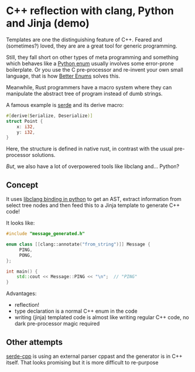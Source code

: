 # C++ reflection with clang, Python and Jinja (demo)

Templates are one the distinguishing feature of C++. Feared and (sometimes?) loved, they are are a great tool for generic programming.

Still, they fall short on other types of meta programming and something which behaves like a [Python enum](https://docs.python.org/3/library/enum.html) usually involves some error-prone boilerplate. Or you use the C pre-processor
and re-invent your own small language, that is how [Better Enums](https://github.com/aantron/better-enums) solves this.

Meanwhile, Rust programmers have a macro system where they can manipulate the abstract tree of program instead of dumb strings.

A famous example is [serde](https://serde.rs) and its derive macro:

```rust
#[derive(Serialize, Deserialize)]
struct Point {
    x: i32,
    y: i32,
}
```

Here, the structure is defined in native rust, in contrast with the usual pre-processor solutions.

*But*, we also have a lot of overpowered tools like libclang and... Python?

## Concept

It uses [libclang binding in python](https://libclang.readthedocs.io/en/latest/) to get an AST, extract information from select tree nodes and then feed this to a Jinja template to generate C++ code!

It looks like:

```c++
#include "message_generated.h"

enum class [[clang::annotate("from_string")]] Message {
     PING,
     PONG,
};

int main() {
    std::cout << Message::PING << "\n";  // "PING"
}
```

Advantages:

* reflection!
* type declaration is a normal C++ enum in the code
* writing (jinja) templated code is almost like writing regular C++ code, no dark pre-processor magic required

## Other attempts

[serde-cpp](https://github.com/serde-cpp/serde-cpp) is using an external parser cppast and the generator is in C++ itself. That looks promising but it is more difficult to re-purpose
